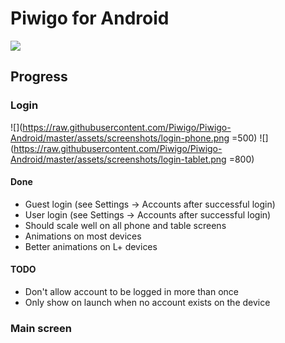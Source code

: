 # Piwigo for Android

![](https://travis-ci.org/Piwigo/Piwigo-Android.svg)

## Progress

### Login

![](https://raw.githubusercontent.com/Piwigo/Piwigo-Android/master/assets/screenshots/login-phone.png =500)
![](https://raw.githubusercontent.com/Piwigo/Piwigo-Android/master/assets/screenshots/login-tablet.png =800)

#### Done

- Guest login (see Settings -> Accounts after successful login)
- User login (see Settings -> Accounts after successful login)
- Should scale well on all phone and table screens
- Animations on most devices
- Better animations on L+ devices

#### TODO

- Don't allow account to be logged in more than once
- Only show on launch when no account exists on the device

### Main screen